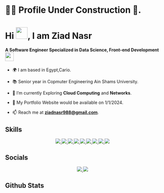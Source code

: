 # 👷‍♂️ **Profile Under Construction** 👷.

# Hi <img src="https://raw.githubusercontent.com/TheDudeThatCode/TheDudeThatCode/master/Assets/Hi.gif" width="38px">, I am Ziad Nasr

#### A Software Engineer Specialized in Data Science, Front-end Development <img src="https://media.giphy.com/media/WUlplcMpOCEmTGBtBW/giphy.gif" width="28">

- 🌍 I am based in Egypt,Cario.

- 📚 Senior year in Copmuter Engineering Ain Shams University.

- 🌱 I’m currently Exploring **Cloud Computing** and **Networks**.

- 🔭 My Portfolio Website would be available on 1/1/2024.

- 📫 Reach me at **ziadnasr988@gmail.com**.

## Skills

<p align="center">
  <a href="https://developer.mozilla.org/en-US/docs/Learn/HTML">
    <img src="https://skillicons.dev/icons?i=html" />
  </a>
  <a href="https://getbootstrap.com/">
    <img src="https://skillicons.dev/icons?i=bootstrap" />
  </a>
  <a href="https://developer.mozilla.org/en-US/docs/Learn/CSS/First_steps/What_is_CSS">
    <img src="https://skillicons.dev/icons?i=css" />
  </a>
  <a href="https://www.javascript.com/">
    <img src="https://skillicons.dev/icons?i=js" />
  </a>
  <a href="https://react.dev/">
    <img src="https://skillicons.dev/icons?i=react" />
  </a>
  <a href="https://www.python.org/">
    <img src="https://skillicons.dev/icons?i=py" />
  </a>
  <a href="">
    <img src="https://skillicons.dev/icons?i=cpp" />
  </a>
  <a href="https://git-scm.com/">
    <img src="https://skillicons.dev/icons?i=git" />
  </a>
  <a href="https://linuxmint.com/">
    <img src="https://skillicons.dev/icons?i=linux" />
  </a>
</p>

## Socials

<p align="center">
  <a href="https://developer.mozilla.org/en-US/docs/Learn/HTML">
    <img src="https://skillicons.dev/icons?i=linkedin" />
  </a>
  <a href="https://developer.mozilla.org/en-US/docs/Learn/HTML">
    <img src="https://skillicons.dev/icons?i=face" />
  </a>
</p>

## Github Stats
